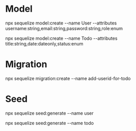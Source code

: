 # Model
npx sequelize model:create --name User --attributes username:string,email:string,password:string,role:enum

npx sequelize model:create --name Todo --attributes title:string,date:dateonly,status:enum

# Migration
npx sequelize migration:create --name add-userid-for-todo

# Seed
npx sequelize seed:generate --name user

npx sequelize seed:generate --name todo
